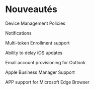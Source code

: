 # Nouveautés

Device Management Policies

Notifications

Multi-token Enrollment support

Ability to delay iOS updates

Email account provisioning for Outlook

Apple Business Manager Support

APP support for Microsoft Edge Browser

